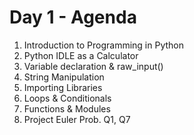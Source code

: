 Day 1 - Agenda
===============
1. Introduction to Programming in Python
2. Python IDLE as a Calculator
3. Variable declaration & raw_input()
4. String Manipulation
5. Importing Libraries
6. Loops & Conditionals
7. Functions & Modules
8. Project Euler Prob. Q1, Q7

